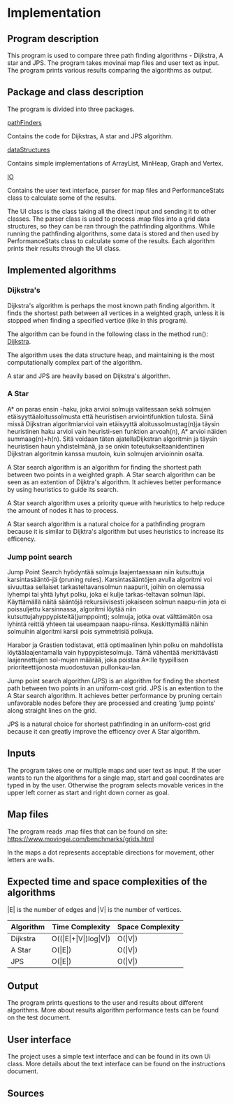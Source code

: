 # Implementation


## Program description

This program is used to compare three path finding algorithms - Dijkstra, A star and JPS. 
The program takes movinai map files and user text as input. The program prints various results comparing the algorithms as output.


## Package and class description

The program is divided into three packages.

[pathFinders](https://github.com/synesteesia/pathAlgorithms/tree/master/pathAlgorithms/src/main/java/pathalgorithms/pathFinders)

Contains the code for Dijkstras, A star and JPS algorithm.

[dataStructures](https://github.com/synesteesia/pathAlgorithms/tree/master/pathAlgorithms/src/main/java/pathalgorithms/dataStructures)

Contains simple implementations of ArrayList, MinHeap, Graph and Vertex.

[IO](https://github.com/synesteesia/pathAlgorithms/tree/master/pathAlgorithms/src/main/java/pathalgorithms/IO)

Contains the user text interface, parser for map files and PerformanceStats class to calculate some of the results.

The UI class is the class taking all the direct input and sending it to other classes.
The parser class is used to process .map files into a grid data structures, 
so they can be ran through the pathfinding algorithms.
While running the pathfinding algorithms, some data is stored and then used by PerformanceStats class to calculate some of the results.
Each algorithm prints their results through the UI class.


## Implemented algorithms

### Dijkstra's

Dijkstra's algorithm is perhaps the most known path finding algorithm. 
It finds the shortest path between all vertices in a weighted graph, 
unless it is stopped when finding a specified vertice (like in this program).

The algorithm can be found in the following class in the method run():
[Dijkstra](https://github.com/synesteesia/pathAlgorithms/blob/master/pathAlgorithms/src/main/java/pathalgorithms/pathFinders/Dijkstra.java).

The algorithm uses the data structure heap, and maintaining is the most computationally complex part of the algorithm.

A star and JPS are heavily based on Dijkstra's algorithm.

### A Star

A*  on  paras  ensin  -haku,  joka  arvioi  solmuja  valitessaan  sekä  solmujen  etäisyyttäaloitussolmusta että heuristisen arviointifunktion tulosta. Siinä missä Dijkstran algoritmiarvioi vain etäisyyttä aloitussolmustag(n)ja täysin heuristinen haku arvioi vain heuristi-sen funktion arvoah(n), A* arvioi näiden summaag(n)+h(n). Sitä voidaan täten ajatellaDijkstran algoritmin ja täysin heuristisen haun yhdistelmänä, ja se onkin toteutukseltaanidenttinen Dijkstran algoritmin kanssa muutoin, kuin solmujen arvioinnin osalta.

A Star search algorithm is an algorithm for finding the shortest path between two points in a weighted graph. A Star search algorithm can be seen as an extention of Dijktra's algorithm. It achieves better performance by using heuristics to guide its search.

A Star search algorithm uses a priority queue with heuristics to help reduce the amount of nodes it has to process.

A Star search algorithm is a natural choice for a pathfinding program because it is similar to Dijktra's algorithm but uses heuristics to increase its efficency.

### Jump point search

Jump Point Search hyödyntää solmuja laajentaessaan niin kutsuttuja karsintasääntö-jä (pruning rules). Karsintasääntöjen avulla algoritmi voi sivuuttaa sellaiset tarkasteltavansolmun naapurit, joihin on olemassa lyhempi tai yhtä lyhyt polku, joka ei kulje tarkas-teltavan solmun läpi. Käyttämällä näitä sääntöjä rekursiivisesti jokaiseen solmun naapu-riin jota ei poissuljettu karsinnassa, algoritmi löytää niin kutsuttujahyppypisteitä(jumppoint); solmuja, jotka ovat välttämätön osa lyhintä reittiä yhteen tai useampaan naapu-riinsa. Keskittymällä näihin solmuihin algoritmi karsii pois symmetrisiä polkuja.

Harabor ja Grastien todistavat, että optimaalinen lyhin polku on mahdollista löytäälaajentamalla vain hyppypistesolmuja. Tämä vähentää merkittävästi laajennettujen sol-mujen määrää, joka poistaa A*:lle tyypillisen prioriteettijonosta muodostuvan pullonkau-lan.

Jump point search algorithm (JPS) is an algorithm for finding the shortest path between two points in an uniform-cost grid. JPS is an extention to the A Star search algorithm. It achieves better performance by pruning certain unfavorable nodes before they are processed and creating 'jump points' along straight lines on the grid.

JPS is a natural choice for shortest pathfinding in an uniform-cost grid because it can greatly improve the efficency over A Star algorithm.


## Inputs

The program takes one or multiple maps and user text as input. If the user wants to run the algorithms for a single map, start and goal coordinates are typed in by the user. Otherwise the program selects movable verices in the upper left corner as start and right down corner as goal.

## Map files

The program reads .map files that can be found on site:
https://www.movingai.com/benchmarks/grids.html 

In the maps a dot represents acceptable directions for movement, other letters are walls.

## Expected time and space complexities of the algorithms

|E| is the number of edges and |V| is the number of vertices.

|Algorithm| Time Complexity| Space Complexity|
|---------|----------------|-----------------|
|Dijkstra| O\(\(\|E\|+\|V\|\)log\|V\|\) | O\(\|V\|\) | 
|A Star| O\(\|E\|\) | O\(\|V\|\) |
|JPS| O\(\|E\|\) | O\(\|V\|\) |


## Output

The program prints questions to the user and results about different algorithms.
More about results algorithm performance tests can be found on the test document.

## User interface

The project uses a simple text interface and can be found in its own Ui class.
More details about the text interface can be found on the instructions document.


## Sources

